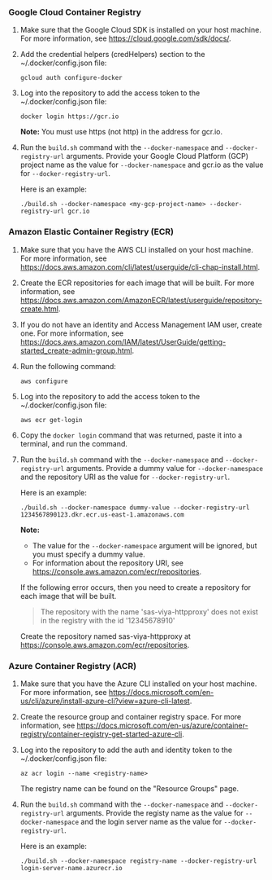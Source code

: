 ### Google Cloud Container Registry

1. Make sure that the Google Cloud SDK is installed on your host machine. For more information, see https://cloud.google.com/sdk/docs/.
	
2. Add the credential helpers (credHelpers) section to the ~/.docker/config.json file:

   ```
   gcloud auth configure-docker
   ```

3. Log into the repository to add the access token to the ~/.docker/config.json file:

   ```
   docker login https://gcr.io
   ``` 
   
   **Note:** You must use https (not http) in the address for gcr.io.

4. Run the `build.sh` command with the `--docker-namespace` and `--docker-registry-url` arguments. Provide your Google Cloud Platform (GCP) project name as the value for `--docker-namespace` and gcr.io as the value for `--docker-registry-url`.

   Here is an example:

   ```
   ./build.sh --docker-namespace <my-gcp-project-name> --docker-registry-url gcr.io
   ```

### Amazon Elastic Container Registry (ECR)

1. Make sure that you have the AWS CLI installed on your host machine. For more information, see https://docs.aws.amazon.com/cli/latest/userguide/cli-chap-install.html.

2. Create the ECR repositories for each image that will be built. For more information, see https://docs.aws.amazon.com/AmazonECR/latest/userguide/repository-create.html.

3. If you do not have an identity and Access Management IAM user, create one. For more information, see https://docs.aws.amazon.com/IAM/latest/UserGuide/getting-started_create-admin-group.html.

4. Run the following command: 

   ```
   aws configure
   ```

5. Log into the repository to add the access token to the ~/.docker/config.json file:

	```
    aws ecr get-login
    ```

6. Copy the `docker login` command that was returned, paste it into a terminal, and run the command.

7. Run the `build.sh` command with the `--docker-namespace` and `--docker-registry-url` arguments. Provide a dummy value for `--docker-namespace` and the repository URI as the value for `--docker-registry-url`.

   Here is an example:

   ```
   ./build.sh --docker-namespace dummy-value --docker-registry-url 1234567890123.dkr.ecr.us-east-1.amazonaws.com
   ```   

   **Note:**

   - The value for the `--docker-namespace` argument will be ignored, but you must specify a dummy value.
   - For information about the repository URI, see https://console.aws.amazon.com/ecr/repositories.
    
    If the following error occurs, then you need to create a repository for each image that will be built.

	> The repository with the name 'sas-viya-httpproxy' does not exist in the registry with the id '12345678910'
	
	Create the repository named sas-viya-httpproxy at https://console.aws.amazon.com/ecr/repositories.


### Azure Container Registry (ACR)

1. Make sure that you have the Azure CLI installed on your host machine. For more information, see https://docs.microsoft.com/en-us/cli/azure/install-azure-cli?view=azure-cli-latest.

2. Create the resource group and container registry space. For more information, see https://docs.microsoft.com/en-us/azure/container-registry/container-registry-get-started-azure-cli.

3. Log into the repository to add the auth and identity token to the ~/.docker/config.json file:

	```
    az acr login --name <registry-name>
    ```
    
    The registry name can be found on the "Resource Groups" page.

4. Run the `build.sh` command with the `--docker-namespace` and `--docker-registry-url` arguments. Provide the registy name as the value for `--docker-namespace` and the login server name as the value for `--docker-registry-url`.  

   Here is an example:

   ```
   ./build.sh --docker-namespace registry-name --docker-registry-url login-server-name.azurecr.io
   ```
